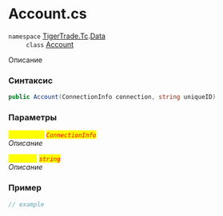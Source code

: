 
# Account.cs
`namespace` [TigerTrade.Tc](../../../../TigerTrade.Tc.md).[Data](../../../../TigerTrade.Tc/Data.md)  
&nbsp;&nbsp;&nbsp;&nbsp;&nbsp;&nbsp;&nbsp;&nbsp;&nbsp;`class` [Account](../../Account.cs.md)

Описание

### Синтаксис
```csharp
public Account(ConnectionInfo connection, string uniqueID)
```
### Параметры  
<mark style="color:yellow;">`connection`</mark> <mark style="color:red;">*`ConnectionInfo`*</mark>  
 *Описание*  
  
<mark style="color:yellow;">`uniqueID`</mark> <mark style="color:red;">*`string`*</mark>  
 *Описание*  
  


### Пример  
```csharp
// example
```
                    
                    
